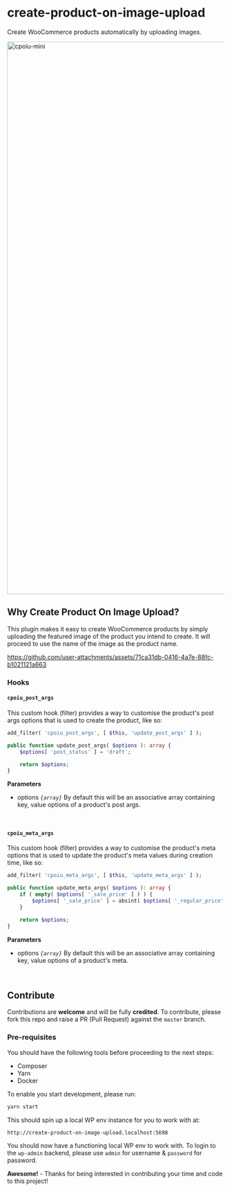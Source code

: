 # create-product-on-image-upload

Create WooCommerce products automatically by uploading images.

<img width="1277" alt="cpoiu-mini" src="https://github.com/user-attachments/assets/fbc5c010-1a3b-4746-99ad-fc0a762e6e31" />

## Why Create Product On Image Upload?

This plugin makes it easy to create WooCommerce products by simply uploading the featured image of the product you intend to create. It will proceed to use the name of the image as the product name.

https://github.com/user-attachments/assets/71ca31db-0416-4a7e-88fc-b1021121a663

### Hooks

#### `cpoiu_post_args`

This custom hook (filter) provides a way to customise the product's post args options that is used to create the product, like so:

```php
add_filter( 'cpoiu_post_args', [ $this, 'update_post_args' ] );

public function update_post_args( $options ): array {
    $options[ 'post_status' ] = 'draft';

    return $options;
}
```

**Parameters**

- options _`{array}`_ By default this will be an associative array containing key, value options of a product's post args.
<br/>

#### `cpoiu_meta_args`

This custom hook (filter) provides a way to customise the product's meta options that is used to update the product's meta values during creation time, like so:

```php
add_filter( 'cpoiu_meta_args', [ $this, 'update_meta_args' ] );

public function update_meta_args( $options ): array {
    if ( empty( $options[ '_sale_price' ] ) ) {
        $options[ '_sale_price' ] = absint( $options[ '_regular_price' ] )
    }

    return $options;
}
```

**Parameters**

- options _`{array}`_ By default this will be an associative array containing key, value options of a product's meta.
<br/>

## Contribute

Contributions are __welcome__ and will be fully __credited__. To contribute, please fork this repo and raise a PR (Pull Request) against the `master` branch.

### Pre-requisites

You should have the following tools before proceeding to the next steps:

- Composer
- Yarn
- Docker

To enable you start development, please run:

```bash
yarn start
```

This should spin up a local WP env instance for you to work with at:

```bash
http://create-product-on-image-upload.localhost:5698
```

You should now have a functioning local WP env to work with. To login to the `wp-admin` backend, please use `admin` for username & `password` for password.

__Awesome!__ - Thanks for being interested in contributing your time and code to this project!
